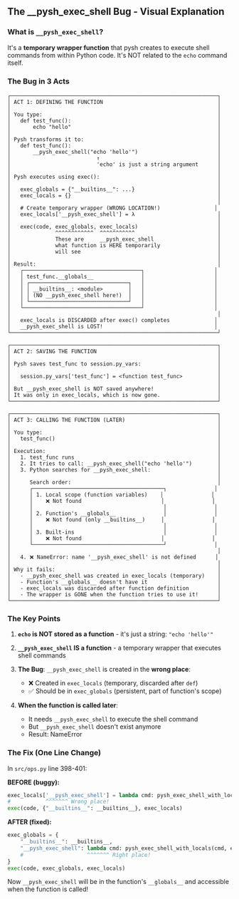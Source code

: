 ## The __pysh_exec_shell Bug - Visual Explanation

### What is `__pysh_exec_shell`?

It's a **temporary wrapper function** that pysh creates to execute shell commands from within Python code. It's NOT related to the `echo` command itself.

### The Bug in 3 Acts

```
┌─────────────────────────────────────────────────────────────────┐
│ ACT 1: DEFINING THE FUNCTION                                    │
│                                                                 │
│ You type:                                                       │
│   def test_func():                                              │
│       echo "hello"                                              │
│                                                                 │
│ Pysh transforms it to:                                          │
│   def test_func():                                              │
│       __pysh_exec_shell("echo 'hello'")                         │
│                           ↑                                     │
│                           'echo' is just a string argument      │
│                                                                 │
│ Pysh executes using exec():                                     │
│                                                                 │
│   exec_globals = {"__builtins__": ...}                          │
│   exec_locals = {}                                              │
│                                                                 │
│   # Create temporary wrapper (WRONG LOCATION!)                 │
│   exec_locals['__pysh_exec_shell'] = λ                          │
│                                                                 │
│   exec(code, exec_globals, exec_locals)                         │
│              ^^^^^^^^^^^^  ^^^^^^^^^^^                          │
│              These are     __pysh_exec_shell                    │
│              what function is HERE temporarily                  │
│              will see                                           │
│                                                                 │
│ Result:                                                         │
│   ┌─────────────────────────────────────┐                      │
│   │ test_func.__globals__               │                      │
│   │ ┌───────────────────────────────┐   │                      │
│   │ │ __builtins__: <module>        │   │                      │
│   │ │ (NO __pysh_exec_shell here!)  │   │                      │
│   │ └───────────────────────────────┘   │                      │
│   └─────────────────────────────────────┘                      │
│                                                                 │
│   exec_locals is DISCARDED after exec() completes              │
│   __pysh_exec_shell is LOST!                                   │
└─────────────────────────────────────────────────────────────────┘

┌─────────────────────────────────────────────────────────────────┐
│ ACT 2: SAVING THE FUNCTION                                      │
│                                                                 │
│ Pysh saves test_func to session.py_vars:                        │
│                                                                 │
│   session.py_vars['test_func'] = <function test_func>           │
│                                                                 │
│ But __pysh_exec_shell is NOT saved anywhere!                    │
│ It was only in exec_locals, which is now gone.                  │
└─────────────────────────────────────────────────────────────────┘

┌─────────────────────────────────────────────────────────────────┐
│ ACT 3: CALLING THE FUNCTION (LATER)                             │
│                                                                 │
│ You type:                                                       │
│   test_func()                                                   │
│                                                                 │
│ Execution:                                                      │
│   1. test_func runs                                             │
│   2. It tries to call: __pysh_exec_shell("echo 'hello'")        │
│   3. Python searches for __pysh_exec_shell:                     │
│                                                                 │
│      Search order:                                              │
│      ┌─────────────────────────────────────────┐               │
│      │ 1. Local scope (function variables)    │               │
│      │    ❌ Not found                         │               │
│      │                                         │               │
│      │ 2. Function's __globals__               │               │
│      │    ❌ Not found (only __builtins__)     │               │
│      │                                         │               │
│      │ 3. Built-ins                            │               │
│      │    ❌ Not found                         │               │
│      └─────────────────────────────────────────┘               │
│                                                                 │
│   4. ❌ NameError: name '__pysh_exec_shell' is not defined      │
│                                                                 │
│ Why it fails:                                                   │
│   - __pysh_exec_shell was created in exec_locals (temporary)    │
│   - Function's __globals__ doesn't have it                      │
│   - exec_locals was discarded after function definition         │
│   - The wrapper is GONE when the function tries to use it!      │
└─────────────────────────────────────────────────────────────────┘
```

### The Key Points

1. **`echo` is NOT stored as a function** - it's just a string: `"echo 'hello'"`

2. **`__pysh_exec_shell` IS a function** - a temporary wrapper that executes shell commands

3. **The Bug**: `__pysh_exec_shell` is created in the **wrong place**:
   - ❌ Created in `exec_locals` (temporary, discarded after `def`)
   - ✅ Should be in `exec_globals` (persistent, part of function's scope)

4. **When the function is called later**:
   - It needs `__pysh_exec_shell` to execute the shell command
   - But `__pysh_exec_shell` doesn't exist anymore
   - Result: NameError

### The Fix (One Line Change)

In `src/ops.py` line 398-401:

**BEFORE (buggy):**
```python
exec_locals['__pysh_exec_shell'] = lambda cmd: pysh_exec_shell_with_locals(cmd, exec_locals)
#           ^^^^^^^ Wrong place!
exec(code, {"__builtins__": __builtins__}, exec_locals)
```

**AFTER (fixed):**
```python
exec_globals = {
    "__builtins__": __builtins__,
    "__pysh_exec_shell": lambda cmd: pysh_exec_shell_with_locals(cmd, exec_locals)
    #                    ^^^^^^^ Right place!
}
exec(code, exec_globals, exec_locals)
```

Now `__pysh_exec_shell` will be in the function's `__globals__` and accessible when the function is called!
